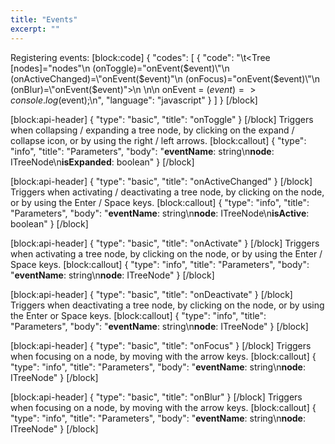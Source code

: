 ```yaml
---
title: "Events"
excerpt: ""
---
```

Registering events:
[block:code]
{
  "codes": [
    {
      "code": "\t<Tree [nodes]=\"nodes\"\n    (onToggle)=\"onEvent($event)\"\n    (onActiveChanged)=\"onEvent($event)\"\n    (onFocus)=\"onEvent($event)\"\n    (onBlur)=\"onEvent($event)\">\n  </Tree>\n\n  onEvent = ($event) => console.log($event);\n",
      "language": "javascript"
    }
  ]
}
[/block]

[block:api-header]
{
  "type": "basic",
  "title": "onToggle"
}
[/block]
Triggers when collapsing / expanding a tree node, by clicking on the expand / collapse icon, or by using the right / left arrows.
[block:callout]
{
  "type": "info",
  "title": "Parameters",
  "body": "**eventName**: string\n**node**: ITreeNode\n**isExpanded**: boolean"
}
[/block]

[block:api-header]
{
  "type": "basic",
  "title": "onActiveChanged"
}
[/block]
Triggers when activating / deactivating a tree node, by clicking on the node, or by using the Enter / Space keys.
[block:callout]
{
  "type": "info",
  "title": "Parameters",
  "body": "**eventName**: string\n**node**: ITreeNode\n**isActive**: boolean"
}
[/block]

[block:api-header]
{
  "type": "basic",
  "title": "onActivate"
}
[/block]
Triggers when activating a tree node, by clicking on the node, or by using the Enter / Space keys.
[block:callout]
{
  "type": "info",
  "title": "Parameters",
  "body": "**eventName**: string\n**node**: ITreeNode"
}
[/block]

[block:api-header]
{
  "type": "basic",
  "title": "onDeactivate"
}
[/block]
Triggers when deactivating a tree node, by clicking on the node, or by using the Enter or Space keys.
[block:callout]
{
  "type": "info",
  "title": "Parameters",
  "body": "**eventName**: string\n**node**: ITreeNode"
}
[/block]

[block:api-header]
{
  "type": "basic",
  "title": "onFocus"
}
[/block]
Triggers when focusing on a node, by moving with the arrow keys.
[block:callout]
{
  "type": "info",
  "title": "Parameters",
  "body": "**eventName**: string\n**node**: ITreeNode"
}
[/block]

[block:api-header]
{
  "type": "basic",
  "title": "onBlur"
}
[/block]
Triggers when focusing on a node, by moving with the arrow keys.
[block:callout]
{
  "type": "info",
  "title": "Parameters",
  "body": "**eventName**: string\n**node**: ITreeNode"
}
[/block]